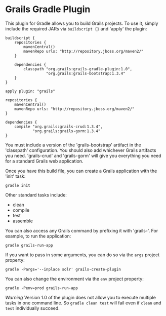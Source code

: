Grails Gradle Plugin
====================

This plugin for Gradle allows you to build Grails projects. To use it, simply include the required JARs via `buildscript {}` and 'apply' the plugin:

    buildscript {
        repositories {
            mavenCentral()
            mavenRepo urls: "http://repository.jboss.org/maven2/"
        }

        dependencies {
            classpath "org.grails:grails-gradle-plugin:1.0",
                      "org.grails:grails-bootstrap:1.3.4"
        }
    }

    apply plugin: "grails"

    repositories {
        mavenCentral()
        mavenRepo urls: "http://repository.jboss.org/maven2/"
    }

    dependencies {
        compile "org.grails:grails-crud:1.3.4",
                "org.grails:grails-gorm:1.3.4"
    }

You must include a version of the 'grails-bootstrap' artifact in the 'classpath' configuration. You should also add whichever Grails artifacts you need. 'grails-crud' and 'grails-gorm' will give you everything you need for a standard Grails web application.

Once you have this build file, you can create a Grails application with the 'init' task:

    gradle init

Other standard tasks include:

* clean
* compile
* test
* assemble

You can also access any Grails command by prefixing it with 'grails-'. For example, to run the application:

    gradle grails-run-app

If you want to pass in some arguments, you can do so via the `args` project property:

    gradle -Pargs='--inplace solr' grails-create-plugin

You can also change the environment via the `env` project property:

    gradle -Penv=prod grails-run-app

*Warning* Version 1.0 of the plugin does not allow you to execute multiple tasks in one command line. So `gradle clean test` will fail even if `clean` and `test` individually succeed.
